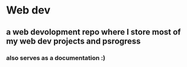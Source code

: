 # Web dev
## a web devolopment repo where I store most of my web dev projects and psrogress
### also serves as a documentation :)
